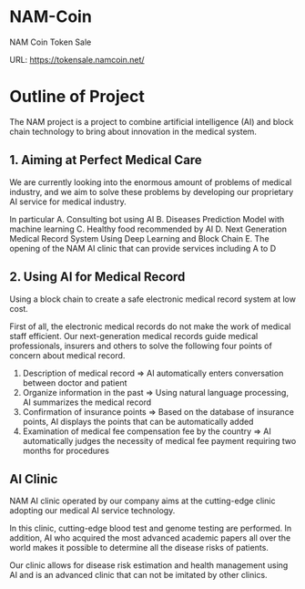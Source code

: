 # NAM-Coin
NAM Coin Token Sale

URL: https://tokensale.namcoin.net/

<h1>Outline of Project</h1>

The NAM project is a project to combine artificial intelligence (AI) and block chain
technology to bring about innovation in the medical system. 

<h2>1. Aiming at Perfect Medical Care</h2>
We are currently looking into the enormous amount of problems of medical industry, and we aim to solve these problems by developing our proprietary AI service for medical industry.

In particular
A. Consulting bot using AI
B. Diseases Prediction Model with machine learning
C. Healthy food recommended by AI
D. Next Generation Medical Record System Using Deep Learning and Block Chain
E. The opening of the NAM AI clinic that can provide services including A to D

<h2>2. Using AI for Medical Record</h2>
Using a block chain to create a safe electronic medical record system at low cost.

First of all, the electronic medical records do not make the work of medical staff efficient.
Our next-generation medical records guide medical professionals, insurers and others to solve the following four points of concern about medical record.

1. Description of medical record => AI automatically enters conversation between doctor and patient
2. Organize information in the past => Using natural language processing, AI summarizes the medical record
3. Confirmation of insurance points => Based on the database of insurance points, AI displays the points that can be automatically added
4. Examination of medical fee compensation fee by the country => AI automatically judges the necessity of medical fee payment requiring two months for procedures


<h2>AI Clinic</h2>
NAM AI clinic operated by our company aims at the cutting-edge clinic adopting our medical AI service technology.

In this clinic, cutting-edge blood test and genome testing are performed.
In addition, AI who acquired the most advanced academic papers all over the world makes it possible to determine all the disease risks of patients.

Our clinic allows for disease risk estimation and health management using AI and is an advanced clinic that can not be imitated by other clinics.

